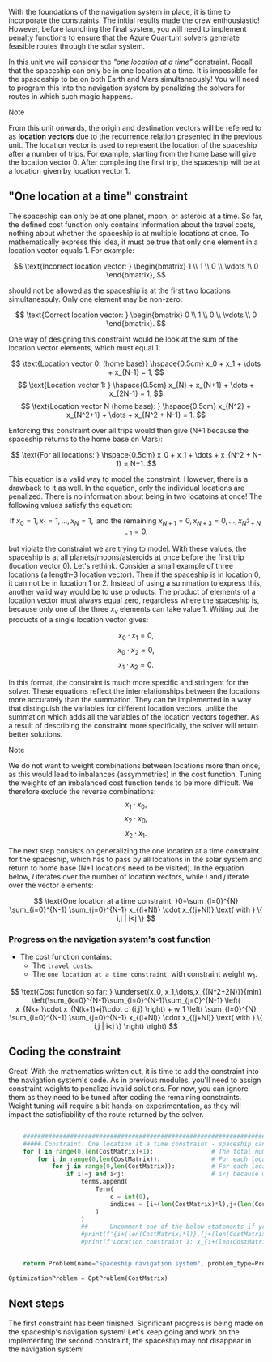 With the foundations of the navigation system in place, it is time to incorporate the constraints. The initial results made the crew enthousiastic! However, before launching the final system, you will need to implement penalty functions to ensure that the Azure Quantum solvers generate feasible routes through the solar system. 

In this unit we will consider the *"one location at a time"* constraint. Recall that the spaceship can only be in one location at a time. It is impossible for the spasceship to be on both Earth and Mars simultaneously! You will need to program this into the navigation system by penalizing the solvers for routes in which such magic happens. 

>[!Note]
>From this unit onwards, the origin and destination vectors will be referred to as **location vectors** due to the recurrence relation presented in the previous unit. The location vector is used to represent the location of the spaceship after a number of trips. For example, starting from the home base will give the location vector 0. After completing the first trip, the spaceship will be at a location given by location vector 1. 


## "One location at a time" constraint

The spaceship can only be at one planet, moon, or asteroid at a time. So far, the defined cost function only contains information about the travel costs, nothing about whether the spaceship is at multiple locations at once. To mathematically express this idea, it must be true that only one element in a location vector equals 1. For example:

$$ \text{Incorrect location vector: } \begin{bmatrix} 1 \\ 1 \\ 0 \\ \vdots \\ 0 \end{bmatrix}, $$

should not be allowed as the spaceship is at the first two locations simultanesouly. Only one element may be non-zero:

$$ \text{Correct location vector: } \begin{bmatrix} 0 \\ 1 \\ 0 \\ \vdots \\ 0 \end{bmatrix}. $$

One way of designing this constraint would be look at the sum of the location vector elements, which must equal 1: 

$$ \text{Location vector 0: (home base)} \hspace{0.5cm}  x_0 + x_1 + \dots + x_{N-1} = 1, $$
$$ \text{Location vector 1: } \hspace{0.5cm} x_{N} + x_{N+1} + \dots + x_{2N-1} = 1, $$
$$ \text{Location vector N (home base): } \hspace{0.5cm} x_{N^2} + x_{N^2+1} + \dots + x_{N^2 + N-1} = 1. $$

Enforcing this constraint over all trips would then give (N+1 because the spaceship returns to the home base on Mars):

$$ \text{For all locations: } \hspace{0.5cm}  x_0 + x_1 + \dots +  x_{N^2 + N-1} = N+1. $$

This equation is a valid way to model the constraint. However, there is a drawback to it as well. In the equation, only the individual locations are penalized. There is no information about being in two locatoins at once! The following values satisfy the equation:

$$ \text{If } x_0=1, x_{1}=1, \dots, x_{N}=1, \text{ and the remaining } x_{N+1}=0, x_{N+3}=0, \dots, x_{N^2+N-1}=0,$$  

but violate the constraint we are trying to model. With these values, the spaceship is at all planets/moons/asteroids at once before the first trip (location vector 0). Let's rethink. Consider a small example of three locations (a length-3 location vector). Then if the spaceship is in location 0, it can not be in location $1$ or $2$. Instead of using a summation to express this, another valid way would be to use products. The product of elements of a location vector must always equal zero, regardless where the spaceship is, because only one of the three $x_v$ elements can take value 1. Writing out the products of a single location vector gives:

$$ x_0 \cdot x_1 = 0,$$
$$ x_0 \cdot x_2 = 0,$$ 
$$ x_1 \cdot x_2 = 0.$$

In this format, the constraint is much more specific and stringent for the solver. These equations reflect the interrelationships between the locations more accurately than the summation. They can be implemented in a way that distinguish the variables for different location vectors, unlike the summation which adds all the variables of the location vectors together. As a result of describing the constraint more specifically, the solver will return better solutions. 

>[!Note]
>We do not want to weight combinations between locations more than once, as this would lead to inbalances (assymmetries) in the cost function. Tuning the weights of an imbalanced cost function tends to be more difficult. We therefore exclude the reverse combinations:
>$$ x_{1}\cdot x_{0}, $$
>$$ x_{2}\cdot x_{0}, $$
>$$ x_{2}\cdot x_{1}. $$

The next step consists on generalizing the one location at a time constraint for the spaceship, which has to pass by all locations in the solar system and return to home base (N+1 locations need to be visited). In the equation below, $l$ iterates over the number of location vectors, while $i$ and $j$ iterate over the vector elements:

$$ \text{One location at a time constraint: }0=\sum_{l=0}^{N} \sum_{i=0}^{N-1} \sum_{j=0}^{N-1} x_{(i+Nl)} \cdot x_{(j+Nl)} \text{ with } \{ i,j | i<j \} $$


### Progress on the navigation system's cost function

- The cost function contains:
  - The `travel costs`.
  - The `one location at a time constraint`, with constraint weight $w_1$. 

$$ \text{Cost function so far: } \underset{x_0, x_1,\dots,x_{(N^2+2N)}}{min} \left(\sum_{k=0}^{N-1}\sum_{i=0}^{N-1}\sum_{j=0}^{N-1} \left( x_{Nk+i}\cdot x_{N(k+1)+j}\cdot c_{i,j} \right)  +   w_1 \left( \sum_{l=0}^{N} \sum_{i=0}^{N-1} \sum_{j=0}^{N-1} x_{(i+Nl)} \cdot x_{(j+Nl)} \text{ with } \{ i,j | i<j \} \right) \right) $$

## Coding the constraint

Great! With the mathematics written out, it is time to add the constraint into the navigation system's code. As in previous modules, you'll need to assign constraint weights to penalize invalid solutions. For now, you can ignore them as they need to be tuned after coding the remaining constraints. Weight tuning will require a bit hands-on experimentation, as they will impact the satisfiability of the route returned by the solver.


``` python

    ############################################################################################
    ##### Constraint: One location at a time constraint - spaceship can only be in 1 location at a time.
    for l in range(0,len(CostMatrix)+1):                # The total number of locations that are visited over the route (N+1 because returning to home base)
        for i in range(0,len(CostMatrix)):              # For each location (iterate over the location vector)
            for j in range(0,len(CostMatrix)):          # For each location (iterate over the location vector)
                if i!=j and i<j:                        # i<j because we don't want to penalize twice // i==j is forbidden (this could equal 1, that's why)
                    terms.append(
                        Term(
                            c = int(0),                                    
                            indices = [i+(len(CostMatrix)*l),j+(len(CostMatrix)*l)]                   
                        )
                    )
                    ##----- Uncomment one of the below statements if you want to see how the weights are assigned! -------------------------------------------------------------------------------------------------
                    #print(f'{i+(len(CostMatrix)*l)},{j+(len(CostMatrix)*(l))}')
                    #print(f'Location constraint 1: x_{i+(len(CostMatrix)*l)} - x_{j+(len(CostMatrix)*(l+1))} (trip {l}) assigned weight: 0')  # In a format for the solver (as formulated in the cost function)


    return Problem(name="Spaceship navigation system", problem_type=ProblemType.pubo, terms=terms)

OptimizationProblem = OptProblem(CostMatrix)  


``` 


## Next steps

The first constraint has been finished. Significant progress is being made on the spaceship's navigation system! Let's keep going and work on the implementing the second constraint, the spaceship may not disappear in the navigation system! 



